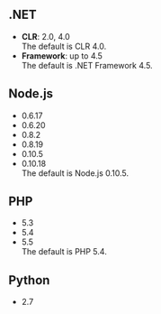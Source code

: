 ## .NET
* **CLR**: 2.0, 4.0  
The default is CLR 4.0.   
* **Framework**: up to 4.5  
The default is .NET Framework 4.5.

## Node.js
* 0.6.17
* 0.6.20
* 0.8.2
* 0.8.19
* 0.10.5
* 0.10.18  
The default is Node.js 0.10.5.

## PHP
* 5.3
* 5.4
* 5.5  
The default is PHP 5.4. 

## Python
* 2.7

